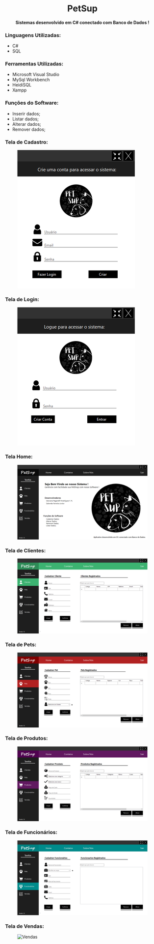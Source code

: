<h1 align="center">PetSup</h1>
<h4 align='center'>Sistemas desenvolvido em C# conectado com Banco de Dados !</h2>

### Linguagens Utilizadas:
* C#
* SQL

### Ferramentas Utilizadas:
* Microsoft Visual Studio
* MySql Workbench
* HeidiSQL
* Xampp

### Funções do Software:
* Inserir dados;
* Listar dados;
* Alterar dados;
* Remover dados;

### Tela de Cadastro:

<figure>
  <img src="https://raw.githubusercontent.com/5alomao/PetSup/main/SistemaPetShop/images/imgSoftware/TelaCadastro.PNG" alt="Cadastro">
</figure>

### Tela de Login:

<figure>
  <img src="https://raw.githubusercontent.com/5alomao/PetSup/main/SistemaPetShop/images/imgSoftware/TelaLogin.PNG" alt="Login">
</figure>

### Tela Home:

<figure>
  <img src="https://github.com/5alomao/PetSup/blob/main/SistemaPetShop/images/imgSoftware/TelaHome.PNG?raw=true" alt="Home">
</figure>

### Tela de Clientes:

<figure>
  <img src="https://raw.githubusercontent.com/5alomao/PetSup/main/SistemaPetShop/images/imgSoftware/TelaCliente.PNG" alt="Cliente">
</figure>

### Tela de Pets:

<figure>
  <img src="https://github.com/5alomao/PetSup/blob/main/SistemaPetShop/images/imgSoftware/TelaPet.PNG?raw=true" alt="Pet">
</figure>

### Tela de Produtos:

<figure>
  <img src="https://github.com/5alomao/PetSup/blob/main/SistemaPetShop/images/imgSoftware/TelaProduto.PNG?raw=true" alt="Produto">
</figure>

### Tela de Funcionários:

<figure>
  <img src="https://raw.githubusercontent.com/5alomao/PetSup/main/SistemaPetShop/images/imgSoftware/TelaFuncionario.PNG" alt="Funcionario">
</figure>

### Tela de Vendas:

<figure>
  <img src="" alt="Vendas">
</figure>


